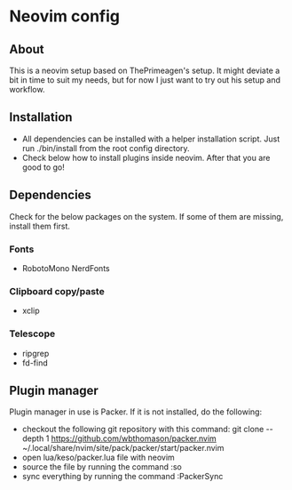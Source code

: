 # Neovim config

## About

This is a neovim setup based on ThePrimeagen's setup. It might deviate a bit in time to suit my needs, but for now I just want to try out his setup and workflow.

## Installation
- All dependencies can be installed with a helper installation script. Just run ./bin/install from the root config directory.
- Check below how to install plugins inside neovim. After that you are good to go!

## Dependencies

Check for the below packages on the system. If some of them are missing, install them first.

### Fonts
- RobotoMono NerdFonts

### Clipboard copy/paste
- xclip

### Telescope
- ripgrep
- fd-find

## Plugin manager

Plugin manager in use is Packer. If it is not installed, do the following:
- checkout the following git repository with this command: git clone --depth 1 https://github.com/wbthomason/packer.nvim ~/.local/share/nvim/site/pack/packer/start/packer.nvim
- open lua/keso/packer.lua file with neovim
- source the file by running the command :so
- sync everything by running the command :PackerSync
